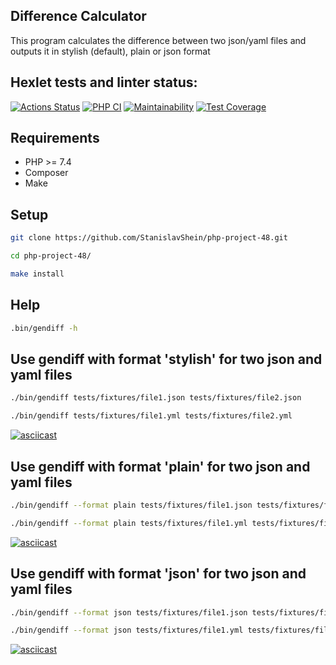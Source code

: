 ## Difference Calculator
This program calculates the difference between two json/yaml files and outputs it in stylish (default), plain or json format

## Hexlet tests and linter status:
[![Actions Status](https://github.com/StanislavShein/php-project-48/workflows/hexlet-check/badge.svg)](https://github.com/StanislavShein/php-project-48/actions)
[![PHP CI](https://github.com/StanislavShein/php-project-48/actions/workflows/phpci.yml/badge.svg)](https://github.com/StanislavShein/php-project-48/actions/workflows/phpci.yml)
[![Maintainability](https://api.codeclimate.com/v1/badges/c43a112720a0fab650a6/maintainability)](https://codeclimate.com/github/StanislavShein/php-project-48/maintainability)
[![Test Coverage](https://api.codeclimate.com/v1/badges/c43a112720a0fab650a6/test_coverage)](https://codeclimate.com/github/StanislavShein/php-project-48/test_coverage)

## Requirements

* PHP >= 7.4
* Composer
* Make

## Setup

```sh
git clone https://github.com/StanislavShein/php-project-48.git
```
```sh
cd php-project-48/
```
```sh
make install
```

## Help
```sh
.bin/gendiff -h
```

## Use gendiff with format 'stylish' for two json and yaml files
```sh
./bin/gendiff tests/fixtures/file1.json tests/fixtures/file2.json
```
```sh
./bin/gendiff tests/fixtures/file1.yml tests/fixtures/file2.yml
```
[![asciicast](https://asciinema.org/a/23gTVq3xajTqeUifk7vCBClhm.svg)](https://asciinema.org/a/23gTVq3xajTqeUifk7vCBClhm)

## Use gendiff with format 'plain' for two json and yaml files
```sh
./bin/gendiff --format plain tests/fixtures/file1.json tests/fixtures/file2.json
```
```sh
./bin/gendiff --format plain tests/fixtures/file1.yml tests/fixtures/file2.yml
```
[![asciicast](https://asciinema.org/a/rgVsPYCGtU14vfBHMAJs9Hwch.svg)](https://asciinema.org/a/rgVsPYCGtU14vfBHMAJs9Hwch)

## Use gendiff with format 'json' for two json and yaml files
```sh
./bin/gendiff --format json tests/fixtures/file1.json tests/fixtures/file2.json
```
```sh
./bin/gendiff --format json tests/fixtures/file1.yml tests/fixtures/file2.yml
```
[![asciicast](https://asciinema.org/a/j1Su3w9eO5N4hgJG7EwE5C6iW.svg)](https://asciinema.org/a/j1Su3w9eO5N4hgJG7EwE5C6iW)